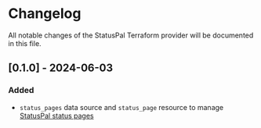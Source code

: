 # Changelog

All notable changes of the StatusPal Terraform provider will be documented in this file.

## [0.1.0] - 2024-06-03

### Added

- `status_pages` data source and `status_page` resource to manage [StatusPal status pages](https://www.statuspal.io/features/status-page)
